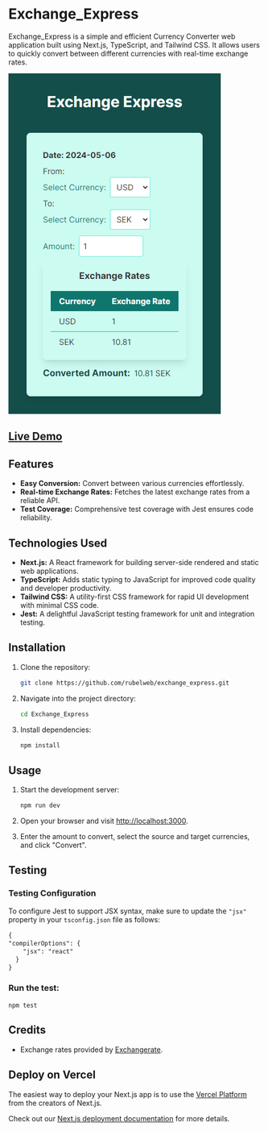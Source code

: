 # Exchange_Express

Exchange_Express is a simple and efficient Currency Converter web application built using Next.js, TypeScript, and Tailwind CSS. It allows users to quickly convert between different currencies with real-time exchange rates.

![alt text](image.png)

## [Live Demo](https://exchange-express.vercel.app/)

## Features

-   **Easy Conversion:** Convert between various currencies effortlessly.
-   **Real-time Exchange Rates:** Fetches the latest exchange rates from a reliable API.
-   **Test Coverage:** Comprehensive test coverage with Jest ensures code reliability.

## Technologies Used

-   **Next.js:** A React framework for building server-side rendered and static web applications.
-   **TypeScript:** Adds static typing to JavaScript for improved code quality and developer productivity.
-   **Tailwind CSS:** A utility-first CSS framework for rapid UI development with minimal CSS code.
-   **Jest:** A delightful JavaScript testing framework for unit and integration testing.

## Installation

1. Clone the repository:

    ```bash
    git clone https://github.com/rubelweb/exchange_express.git
    ```

2. Navigate into the project directory:

    ```bash
    cd Exchange_Express
    ```

3. Install dependencies:

    ```bash
    npm install
    ```

## Usage

1. Start the development server:

    ```bash
    npm run dev
    ```

2. Open your browser and visit [http://localhost:3000](http://localhost:3000).

3. Enter the amount to convert, select the source and target currencies, and click "Convert".

## Testing

### Testing Configuration

To configure Jest to support JSX syntax, make sure to update the `"jsx"` property in your `tsconfig.json` file as follows:

    {
    "compilerOptions": {
        "jsx": "react"
      }
    }

### Run the test:

    npm test

## Credits

-   Exchange rates provided by [Exchangerate](https://api.exchangerate-api.com).

## Deploy on Vercel

The easiest way to deploy your Next.js app is to use the [Vercel Platform](https://vercel.com/new?utm_medium=default-template&filter=next.js&utm_source=create-next-app&utm_campaign=create-next-app-readme) from the creators of Next.js.

Check out our [Next.js deployment documentation](https://nextjs.org/docs/deployment) for more details.
